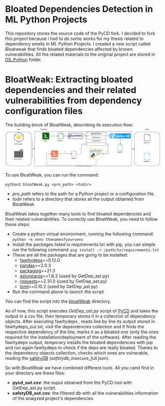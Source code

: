 # Bloated Dependencies Detection in ML Python Projects
This repository stores the source code of the PyCD fork. I decided to fork this project because i had to do some works for my thesis related to dependency smells in ML Python Projects. I created a new script called Bloatweak that finds bloated dependencies affected by known vulnerabilities. All the related materials to the original project are stored in [DS_Python](https://github.com/Tensa53/BloatWeak/tree/master/DS_Python/) folder.

# BloatWeak: Extracting bloated dependencies and their related vulnerabilities from dependency configuration files

The building block of BloatWeak, describing its execution flow:
![building_block](https://github.com/Tensa53/BloatWeak/blob/master/Building_Block/building_block.svg "Building_Block")

To use BloatWeak, you can run the command:
```
python3 bloatWeak.py <pro_path> <todir>
```
- *pro_path* refers to the path for a Python project or a configuration file.
- *todir* refers to a directory that stores all the output obtained from BloatWeak

BloatWeak takes together many tools to find bloated dependencies and their related vulnerabilities. To correctly use BloatWeak, you need to follow these steps:


- Create a python virtual environment, running the following command: `python -m venv thenameofyourvenv`
- Install the packages listed in requirements.txt with pip, you can simple run the following command: `pip install -r /path/to/requirements.txt`
- These are all the packages that are going to be installed:
	- [fawltydeps](https://github.com/tweag/fawltydeps)==0.12.0
	- [pandas](https://github.com/pandas-dev/pandas)==2.0.3
    - [packaging](https://github.com/pypa/packaging)==21.3
	- [astunparse](https://github.com/simonpercivall/astunparse)==1.6.3 (used by GetDep_ast.py)
	- [requests](https://github.com/psf/requests)==2.31.0 (used by GetDep_ast.py)
	- [toml](https://github.com/uiri/toml)==0.10.2 (used by GetDep_ast.py)
- Run the command above to launch the script

You can find the script into the [bloatWeak](https://github.com/Tensa53/BloatWeak/tree/master/bloatWeak) directory.

As of now, this script executes *GetDep_ast.py* script of [PyCD](https://github.com/Tensa53/BloatWeak/tree/master/DS_Python/PyCD) and takes the output in a csv file, then temporary stores it in a collection of dependency objects. After executing fawltydeps , reads line by line its output stored in fawltydeps_out.txt, visit the dependencies collection and if finds the respective dependency of the line, marks it as a bloated one (only the ones required for the installation/deployment of the software). After reading the fawltydeps output, temporary installs the bloated dependencies with pip and run again fawltydeps to check if the deps are really bloated. Thanks to the dependency objects collection, checks which ones are vulnerable, reading the [safetyDB](https://github.com/pyupio/safety-db) (*safetydb_insecure_full.json*).

So with BloatWeak we have combined different tools. All you cand find in your directory are these files:
- **pycd_out.csv**: the ouput obtained from the PyCD tool with GetDep_ast.py script.
- **safetyDB_out.csv**: the filtered db with all the vulnerabilities information of the analyzed project's dependencies
